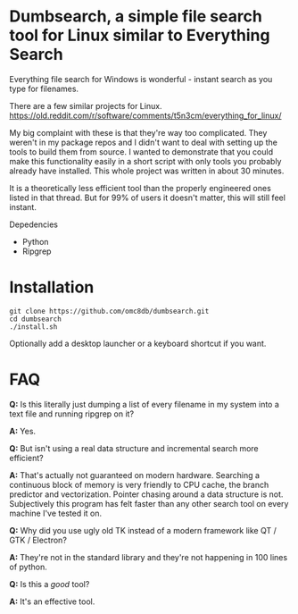 # Dumbsearch, a simple file search tool for Linux similar to Everything Search

Everything file search for Windows is wonderful - instant search as you type for filenames.

There are a few similar projects for Linux.
https://old.reddit.com/r/software/comments/t5n3cm/everything_for_linux/

My big complaint with these is that they're way too complicated. They weren't in my package repos and I didn't want to deal with setting up the tools to build them from source. I wanted to demonstrate that you could make this functionality easily in a short script with only tools you probably already have installed. This whole project was written in about 30 minutes.

It is a theoretically less efficient tool than the properly engineered ones listed in that thread. But for 99% of users it doesn't matter, this will still feel instant.

Depedencies
* Python
* Ripgrep

# Installation

```
git clone https://github.com/omc8db/dumbsearch.git
cd dumbsearch
./install.sh
```

Optionally add a desktop launcher or a keyboard shortcut if you want.

# FAQ

**Q:** Is this literally just dumping a list of every filename in my system into a text file and running ripgrep on it?

**A:** Yes.

**Q:** But isn't using a real data structure and incremental search more efficient?

**A:** That's actually not guaranteed on modern hardware. Searching a continuous block of memory is very friendly to CPU cache, the branch predictor and vectorization. Pointer chasing around a data structure is not. Subjectively this program has felt faster than any other search tool on every machine I've tested it on.

**Q:** Why did you use ugly old TK instead of a modern framework like QT / GTK / Electron?

**A:** They're not in the standard library and they're not happening in 100 lines of python.

**Q:** Is this a *good* tool?

**A:** It's an effective tool.